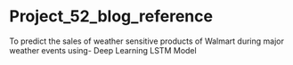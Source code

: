# Project_52_blog_reference
To predict the sales of weather sensitive products of Walmart during major weather events using- Deep Learning LSTM Model
